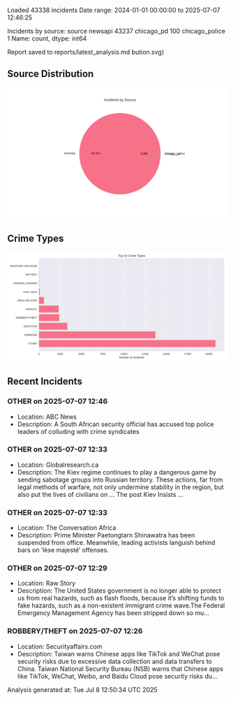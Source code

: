 
Loaded 43338 incidents
Date range: 2024-01-01 00:00:00 to 2025-07-07 12:46:25

Incidents by source:
source
newsapi           43237
chicago_pd          100
chicago_police        1
Name: count, dtype: int64

Report saved to reports/latest_analysis.md
bution.svg)

## Source Distribution
![Source Distribution](images/source_distribution.svg)

## Crime Types
![Crime Types](images/crime_types.svg)

## Recent Incidents

### OTHER on 2025-07-07 12:46
- Location: ABC News
- Description: A South African security official has accused top police leaders of colluding with crime syndicates


### OTHER on 2025-07-07 12:33
- Location: Globalresearch.ca
- Description: The Kiev regime continues to play a dangerous game by sending sabotage groups into Russian territory. These actions, far from legal methods of warfare, not only undermine stability in the region, but also put the lives of civilians on …
The post Kiev Insists …


### OTHER on 2025-07-07 12:33
- Location: The Conversation Africa
- Description: Prime Minister Paetongtarn Shinawatra has been suspended from office. Meanwhile, leading activists languish behind bars on ‘lèse majesté’ offenses.


### OTHER on 2025-07-07 12:29
- Location: Raw Story
- Description: The United States government is no longer able to protect us from real hazards, such as flash floods, because it’s shifting funds to fake hazards, such as a non-existent immigrant crime wave.The Federal Emergency Management Agency has been stripped down so mu…


### ROBBERY/THEFT on 2025-07-07 12:26
- Location: Securityaffairs.com
- Description: Taiwan warns Chinese apps like TikTok and WeChat pose security risks due to excessive data collection and data transfers to China. Taiwan National Security Bureau (NSB) warns that Chinese apps like TikTok, WeChat, Weibo, and Baidu Cloud pose security risks du…

Analysis generated at: Tue Jul  8 12:50:34 UTC 2025
